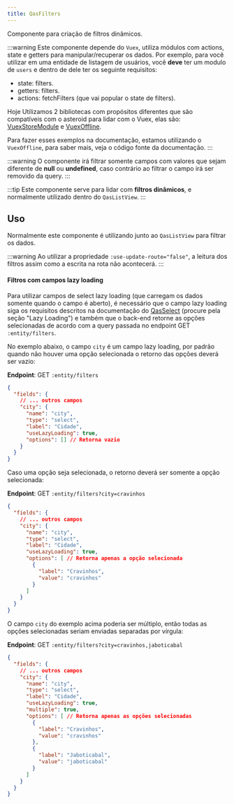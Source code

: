 ```yaml
---
title: QasFilters
---
```


Componente para criação de filtros dinâmicos.

<doc-api file="filters/QasFilters" name="QasFilters" />

:::warning
Este componente depende do `Vuex`, utiliza módulos com actions, state e getters para manipular/recuperar os dados. Por exemplo, para você utilizar em uma entidade de listagem de usuários, você **deve** ter um modulo de `users` e dentro de dele ter os seguinte requisitos:
- state: filters.
- getters: filters.
- actions: fetchFilters (que vai popular o state de filters).

Hoje Utilizamos 2 bibliotecas com propósitos diferentes que são compatíveis com o asteroid para lidar com o Vuex, elas são:
[VuexStoreModule](https://github.com/bildvitta/vuex-store-module) e [VuexOffline](https://github.com/bildvitta/vuex-offline).

Para fazer esses exemplos na documentação, estamos utilizando o `VuexOffline`, para saber mais, veja o código fonte da documentação.
:::

:::warning
O componente irá filtrar somente campos com valores que sejam diferente de **null** ou **undefined**, caso contrário ao filtrar o campo irá ser removido da query.
:::

:::tip
Este componente serve para lidar com **filtros dinâmicos**, e normalmente utilizado dentro do `QasListView`.
:::

## Uso
<doc-example file="QasFilters/Basic" title="Básico" />
<!-- <doc-example file="QasFilters/ExNoUseSearchOnType" title="Sem pesquisa automática ao digitar" /> -->

Normalmente este componente é utilizando junto ao `QasListView` para filtrar os dados.

<!-- <doc-example file="QasFilters/CommonUsage" title="Normalmente utilizado" /> -->

<!-- <doc-example file="QasFilters/NoSearch" title="Sem o campo de busca" /> -->

:::warning
Ao utilizar a propriedade `:use-update-route="false"`, a leitura dos filtros assim como a escrita na rota não acontecerá.
:::

<!-- <doc-example file="QasFilters/NoRouteUpdate" title="Não realizando a atualização padrão da rota" /> -->

<!-- <doc-example file="QasFilters/CustomFilter" title="Usando slot default com funções 'filter' e 'removeFilter'" /> -->

<!-- <doc-example file="QasFilters/CustomFilterButton" title="Usando slot filter-button com a função 'filter'" /> -->

<!-- <doc-example file="QasFilters/RightSide" title="Usando o slot right-side" /> -->

#### Filtros com campos lazy loading
Para utilizar campos de select lazy loading (que carregam os dados somente quando o campo é aberto), é necessário que o campo lazy loading siga os requisitos descritos na documentação do [QasSelect](/components/select) (procure pela seção "Lazy Loading") e também que o back-end retorne as opções selecionadas de acordo com a query passada no endpoint GET `:entity/filters`.

No exemplo abaixo, o campo `city` é um campo lazy loading, por padrão quando não houver uma opção selecionada o retorno das opções deverá ser vazio:

**Endpoint**: GET `:entity/filters`

```json
{
  "fields": {
    // ... outros campos
    "city": {
      "name": "city",
      "type": "select",
      "label": "Cidade",
      "useLazyLoading": true,
      "options": [] // Retorna vazio
    }
  }
}
```

Caso uma opção seja selecionada, o retorno deverá ser somente a opção selecionada:

**Endpoint**: GET `:entity/filters?city=cravinhos`

```json
{
  "fields": {
    // ... outros campos
    "city": {
      "name": "city",
      "type": "select",
      "label": "Cidade",
      "useLazyLoading": true,
      "options": [ // Retorna apenas a opção selecionada
        {
          "label": "Cravinhos",
          "value": "cravinhos"
        }
      ]
    }
  }
}
```

O campo `city` do exemplo acima poderia ser múltiplo, então todas as opções selecionadas seriam enviadas separadas por vírgula:

**Endpoint**: GET `:entity/filters?city=cravinhos,jaboticabal`

```json
{
  "fields": {
    // ... outros campos
    "city": {
      "name": "city",
      "type": "select",
      "label": "Cidade",
      "useLazyLoading": true,
      "multiple": true,
      "options": [ // Retorna apenas as opções selecionadas
        {
          "label": "Cravinhos",
          "value": "cravinhos"
        },
        {
          "label": "Jaboticabal",
          "value": "jaboticabal"
        }
      ]
    }
  }
}
```
